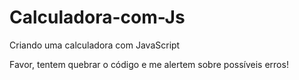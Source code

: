 # Calculadora-com-Js
Criando uma calculadora com JavaScript

Favor, tentem quebrar o código e me alertem sobre possíveis erros!
